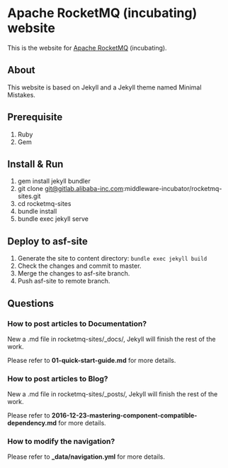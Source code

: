 # Apache RocketMQ (incubating) website

This is the website for [Apache RocketMQ](	http://rocketmq.incubator.apache.org/) (incubating).

## About
This website is based on Jekyll and a Jekyll theme named Minimal Mistakes.

## Prerequisite
1. Ruby
2. Gem

## Install & Run
1. gem install jekyll bundler
2. git clone git@gitlab.alibaba-inc.com:middleware-incubator/rocketmq-sites.git
3. cd rocketmq-sites
4. bundle install
5. bundle exec jekyll serve

## Deploy to asf-site
1. Generate the site to content directory: `bundle exec jekyll build`
2. Check the changes and commit to master.
3. Merge the changes to asf-site branch.
4. Push asf-site to remote branch.

## Questions

### How to post articles to **Documentation**?
New a .md file in rocketmq-sites/_docs/, Jekyll will finish the rest of the work.

Please refer to **01-quick-start-guide.md** for more details.

### How to post articles to **Blog**?
New a .md file in rocketmq-sites/_posts/, Jekyll will finish the rest of the work.

Please refer to **2016-12-23-mastering-component-compatible-dependency.md** for more details.

### How to modify the navigation?
Please refer to **_data/navigation.yml** for more details.